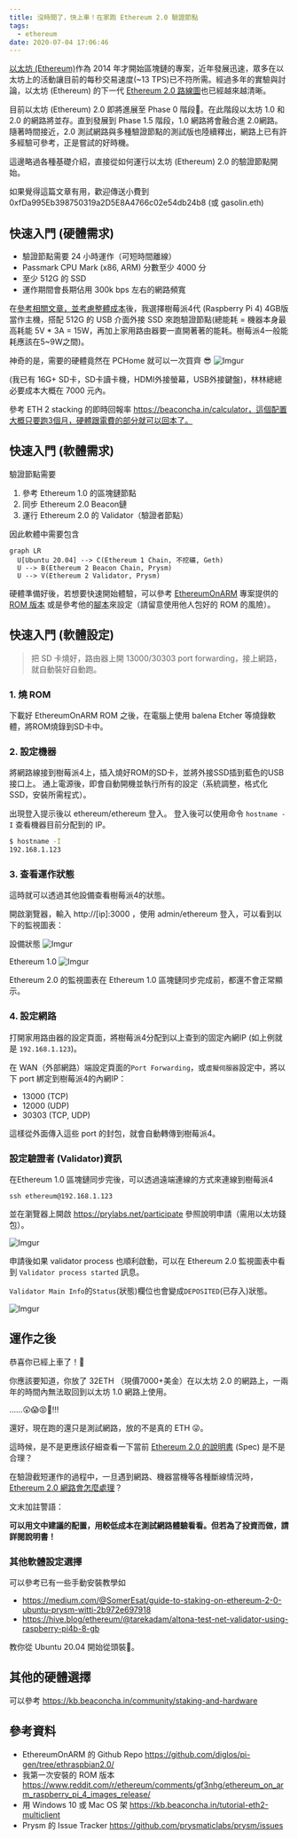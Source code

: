 ```yaml
---
title: 沒時間了，快上車！在家跑 Ethereum 2.0 驗證節點
tags:
  - ethereum
date: 2020-07-04 17:06:46
---
```


[以太坊 (Ethereum)](https://zh.wikipedia.org/zh-tw/%E4%BB%A5%E5%A4%AA%E5%9D%8A)作為 2014 年才開始區塊鏈的專案，近年發展迅速，眾多在以太坊上的活動讓目前的每秒交易速度(~13 TPS)已不符所需。經過多年的實驗與討論，以太坊 (Ethereum) 的下一代 [Ethereum 2.0 路線圖](https://www.blocktempo.com/the-state-of-eth2-june-2020/)也已經越來越清晰。

目前以太坊 (Ethereum) 2.0 即將進展至 Phase 0 階段。在此階段以太坊 1.0 和 2.0 的網路將並存。直到發展到 Phase 1.5 階段，1.0 網路將會融合進 2.0網路。隨著時間接近，2.0 測試網路與多種驗證節點的測試版也陸續釋出，網路上已有許多經驗可參考，正是嘗試的好時機。

這邊略過各種基礎介紹，直接從如何運行以太坊 (Ethereum) 2.0 的驗證節點開始。

如果覺得這篇文章有用，歡迎傳送小費到 0xfDa995Eb398750319a2D5E8A4766c02e54db24b8 (或 gasolin.eth)

## 快速入門 (硬體需求)

- 驗證節點需要 24 小時運作（可短時間離線）
- Passmark CPU Mark (x86, ARM) 分數至少 4000 分
- 至少 512G 的 SSD
- 運作期間會長期佔用 300k bps 左右的網路頻寬

在[參考相關文章，並考慮整體成本](https://www.facebook.com/groups/taipei.ethereum.meetup/permalink/1435541646639005/)後，我選擇樹莓派4代 (Raspberry Pi 4) 4GB版當作主機，搭配 512G 的 USB 介面外接 SSD 來跑驗證節點(總能耗 = 機器本身最高耗能 5V * 3A = 15W，再加上家用路由器要一直開著著的能耗。樹莓派4一般能耗應該在5~9W之間)。

神奇的是，需要的硬體竟然在 PCHome 就可以一次買齊 😎
![Imgur](https://i.imgur.com/XvSUG8i.png)

(我已有 16G+ SD卡，SD卡讀卡機，HDMI外接螢幕，USB外接鍵盤)，林林總總必要成本大概在 7000 元內。

參考 ETH 2 stacking 的即時回報率 https://beaconcha.in/calculator，這個配置大概只要跑3個月，硬體跟電費的部分就可以回本了。

## 快速入門 (軟體需求)

驗證節點需要
1. 參考 Ethereum 1.0 的區塊鏈節點
2. 同步 Ethereum 2.0 Beacon鏈
3. 運行 Ethereum 2.0 的 Validator（驗證者節點）

因此軟體中需要包含

```mermaid
graph LR
  U[Ubuntu 20.04] --> C(Ethereum 1 Chain, 不挖礦, Geth)
  U --> B(Ethereum 2 Beacon Chain, Prysm)
  U --> V(Ethereum 2 Validator, Prysm)
```

硬體準備好後，若想要快速開始體驗，可以參考 [EthereumOnARM](https://github.com/diglos/pi-gen/tree/ethraspbian2.0/) 專案提供的 [ROM 版本](https://www.reddit.com/r/ethereum/comments/hhvi2r/ethereum_on_arm_new_eth20_raspberry_pi_4_image/)
或是參考他的[腳本](https://github.com/diglos/pi-gen/tree/ethraspbian2.0/stage2)來設定（請留意使用他人包好的 ROM 的風險）。

## 快速入門 (軟體設定)

> 把 SD 卡燒好，路由器上開 13000/30303 port forwarding，接上網路，就自動裝好自動跑。

### 1. 燒 ROM

下載好 EthereumOnARM ROM 之後，在電腦上使用 balena Etcher 等燒錄軟體，將ROM燒錄到SD卡中。

### 2. 設定機器

將網路線接到樹莓派4上，插入燒好ROM的SD卡，並將外接SSD插到藍色的USB接口上。
通上電源後，即會自動開機並執行所有的設定（系統調整，格式化 SSD，安裝所需程式）。

出現登入提示後以 ethereum/ethereum 登入。
登入後可以使用命令 `hostname -I` 查看機器目前分配到的 IP。

```sh
$ hostname -I
192.168.1.123
```

### 3. 查看運作狀態

這時就可以透過其他設備查看樹莓派4的狀態。

開啟瀏覽器，輸入 http://[ip]:3000 ，使用 admin/ethereum 登入，可以看到以下的監視圖表：

設備狀態
![Imgur](https://i.imgur.com/r7lRWTW.png)

Ethereum 1.0
![Imgur](https://i.imgur.com/cllCJXK.png)

Ethereum 2.0 的監視圖表在 Ethereum 1.0 區塊鏈同步完成前，都還不會正常顯示。

### 4. 設定網路

打開家用路由器的設定頁面，將樹莓派4分配到以上查到的固定內網IP (如上例就是 `192.168.1.123`)。

在 WAN（外部網路）端設定頁面的`Port Forwarding`，或`虛擬伺服器`設定中，將以下 port 綁定到樹莓派4的內網IP：

- 13000 (TCP)
- 12000 (UDP)
- 30303 (TCP, UDP)

這樣從外面傳入這些 port 的封包，就會自動轉傳到樹莓派4。

### 設定驗證者 (Validator)資訊

在Ethereum 1.0 區塊鏈同步完後，可以透過遠端連線的方式來連線到樹莓派4

```
ssh ethereum@192.168.1.123
```

並在瀏覽器上開啟 https://prylabs.net/participate 參照說明申請（需用以太坊錢包）。

![Imgur](https://i.imgur.com/N7q32gk.png)

申請後如果 validator process 也順利啟動，可以在 Ethereum 2.0 監視圖表中看到 `Validator process started` 訊息。

`Validator Main Info`的`Status`(狀態)欄位也會變成`DEPOSITED`(已存入)狀態。

![Imgur](https://i.imgur.com/IwHa9w7.png)

## 運作之後

恭喜你已經上車了！🤑

你應該要知道，你放了 32ETH （現價7000+美金）在以太坊 2.0 的網路上，一兩年的時間內無法取回到以太坊 1.0 網路上使用。

......😲😱😡🤬!!!

還好，現在跑的還只是測試網路，放的不是真的 ETH 😜。

這時候，是不是更應該仔細查看一下當前 [Ethereum 2.0 的說明書](https://github.com/ethereum/eth2.0-specs/tree/dev/specs/phase0) (Spec) 是不是合理？

在驗證截短運作的過程中，一旦遇到網路、機器當機等各種斷線情況時，[Ethereum 2.0 網路會怎麼處理](https://github.com/ethereum/eth2.0-specs/blob/dev/specs/phase0/validator.md#how-to-avoid-slashing)？

文末加註警語：

**可以用文中建議的配置，用較低成本在測試網路體驗看看。但若為了投資而做，請詳閱說明書！**

### 其他軟體設定選擇

可以參考已有一些手動安裝教學如

- https://medium.com/@SomerEsat/guide-to-staking-on-ethereum-2-0-ubuntu-prysm-witti-2b972e697918
- https://hive.blog/ethereum/@tarekadam/altona-test-net-validator-using-raspberry-pi4b-8-gb

教你從 Ubuntu 20.04 開始從頭裝。

## 其他的硬體選擇

可以參考 https://kb.beaconcha.in/community/staking-and-hardware


## 參考資料
- EthereumOnARM 的 Github Repo https://github.com/diglos/pi-gen/tree/ethraspbian2.0/
- 我第一次安裝的 ROM 版本
https://www.reddit.com/r/ethereum/comments/gf3nhg/ethereum_on_arm_raspberry_pi_4_images_release/
- 用 Windows 10 或 Mac OS 架 https://kb.beaconcha.in/tutorial-eth2-multiclient
- Prysm 的 Issue Tracker https://github.com/prysmaticlabs/prysm/issues
